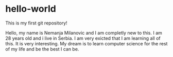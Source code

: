 # hello-world
This is my first git repository!

Hello, my name is Nemanja Milanovic and I am completly new to this. I am 28 years old and i live in Serbia. I am very exicted that I am learning all of this. It is very interesting. My dream is to learn computer science for the rest of my life and be the best I can be. 
